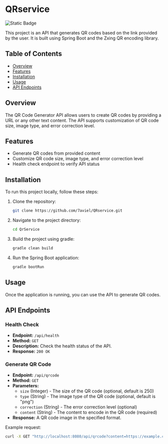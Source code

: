 # QRservice
![Static Badge](https://img.shields.io/badge/QRService-v1.0%20-%20%230080ffcc?style=flat-square)

This project is an API that generates QR codes based on the link provided by the user. It is built using Spring Boot and the Zxing QR encoding library.

## Table of Contents
- [Overview](#overview)
- [Features](#features)
- [Installation](#installation)
- [Usage](#usage)
- [API Endpoints](#api-endpoints)

## Overview

The QR Code Generator API allows users to create QR codes by providing a URL or any other text content. The API supports customization of QR code size, image type, and error correction level.

## Features

- Generate QR codes from provided content
- Customize QR code size, image type, and error correction level
- Health check endpoint to verify API status

## Installation

To run this project locally, follow these steps:

1. Clone the repository:
    ```sh
    git clone https://github.com/7aviel/QRservice.git
    ```
2. Navigate to the project directory:
    ```sh
    cd QrService
    ```
3. Build the project using gradle:
    ```sh
    gradle clean build
    ```
4. Run the Spring Boot application:
    ```sh
    gradle bootRun
    ```

## Usage

Once the application is running, you can use the API to generate QR codes.

## API Endpoints

### Health Check

- **Endpoint:** `/api/health`
- **Method:** `GET`
- **Description:** Check the health status of the API.
- **Response:** `200 OK`

### Generate QR Code

- **Endpoint:** `/api/qrcode`
- **Method:** `GET`
- **Parameters:**
  - `size` (Integer) - The size of the QR code (optional, default is 250)
  - `type` (String) - The image type of the QR code (optional, default is "png")
  - `correction` (String) - The error correction level (optional)
  - `content` (String) - The content to encode in the QR code (required)
- **Response:** A QR code image in the specified format.

Example request:
```sh
curl -X GET "http://localhost:8080/api/qrcode?content=https://example.com"
```

